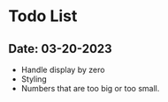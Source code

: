# Todo List
## Date: 03-20-2023

* Handle display by zero
* Styling
* Numbers that are too big or too small. 
